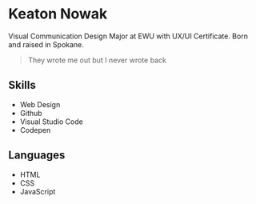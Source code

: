 # Keaton Nowak

Visual Communication Design Major at EWU with UX/UI Certificate. Born and raised in Spokane.

> They wrote me out but I never wrote back

## Skills
* Web Design
* Github
* Visual Studio Code
* Codepen

## Languages 
* HTML
* CSS
* JavaScript

